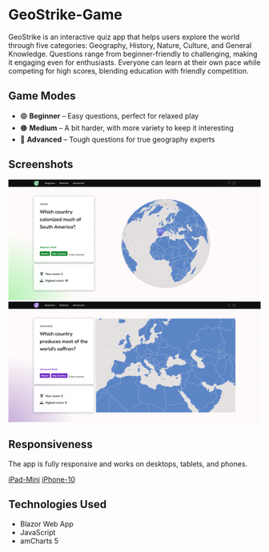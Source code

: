 # GeoStrike-Game

GeoStrike is an interactive quiz app that helps users explore the world through five categories: Geography, History, Nature, Culture, and General Knowledge. Questions range from beginner-friendly to challenging, making it engaging even for enthusiasts. Everyone can learn at their own pace while competing for high scores, blending education with friendly competition.

## Game Modes

* 🟢 **Beginner** – Easy questions, perfect for relaxed play
* 🟠 **Medium** – A bit harder, with more variety to keep it interesting
* 🔴 **Advanced** – Tough questions for true geography experts

## Screenshots

<img src="GeoStrike-Game/wwwroot/images/readme/beginner.png" alt="Beginner" width="725" />

<img src="GeoStrike-Game/wwwroot/images/readme/advanced.png" alt="Advanced" width="725" />

## Responsiveness

The app is fully responsive and works on desktops, tablets, and phones.

[iPad-Mini](GeoStrike-Game/wwwroot/images/readme/ipad-mini.png)
[iPhone-10](GeoStrike-Game/wwwroot/images/readme/iphone-10.png)

## Technologies Used

* Blazor Web App
* JavaScript
* amCharts 5
